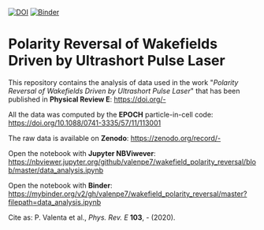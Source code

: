 [![DOI](https://zenodo.org/badge/DOI/-.svg)](https://doi.org/-)
[![Binder](https://mybinder.org/badge_logo.svg)](https://mybinder.org/v2/gh/valenpe7/wakefield_polarity_reversal/master?filepath=data_analysis.ipynb)

# Polarity Reversal of Wakefields Driven by Ultrashort Pulse Laser

This repository contains the analysis of data used in the work "*Polarity Reversal of Wakefields Driven by Ultrashort Pulse Laser*" that has been published in **Physical Review E**: https://doi.org/-

All the data was computed by the **EPOCH** particle-in-cell code: https://doi.org/10.1088/0741-3335/57/11/113001

The raw data is available on **Zenodo**: https://zenodo.org/record/-

Open the notebook with **Jupyter NBViwever**: https://nbviewer.jupyter.org/github/valenpe7/wakefield_polarity_reversal/blob/master/data_analysis.ipynb

Open the notebook with **Binder**: https://mybinder.org/v2/gh/valenpe7/wakefield_polarity_reversal/master?filepath=data_analysis.ipynb

Cite as: P. Valenta et al., *Phys. Rev. E* **103**, - (2020).
